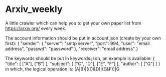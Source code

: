 # Arxiv_weekly
A little crawler which can help you to get your own paper list from https://arxiv.org/ every week.

The account information should be put in account.json (create by your own first):
{
  "sender": {
    "server": "smtp server",
    "port": 994,
    "user": "email address",
    "passwd": "password"
  },
  "receiver": "email address"
}

The keywords should be put in keywords.json, an example is available:
{
  "title": [
    ["A"],
    ["B"]
  ],
  "subject": [
    ["C", "D"],
    ["E", "F"]
  ],
  "author": [
    ["G"]
  ]
}
in which, the logical operation is: (A|B)|((C&D)|(E&F))|G
